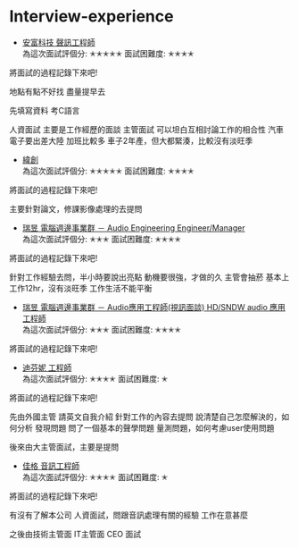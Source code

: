 
# Interview-experience

*   [安富科技  聲訊工程師](#overview)   
為這次面試評個分:
✭✭✭✭✭
面試困難度:
✭✭✭✭

將面試的過程記錄下來吧!


地點有點不好找 盡量提早去

先填寫資料
考C語言

人資面試
   主要是工作經歷的面談
主管面試
  可以坦白互相討論工作的相合性
  汽車電子要出差大陸
  加班比較多
  車子2年產，但大都緊湊，比較沒有淡旺季


*   [緯創](#overview)   
為這次面試評個分:
✭✭✭✭✭
面試困難度:
✭✭✭✭

將面試的過程記錄下來吧!

  
  主要針對論文，修課影像處理的去提問




*   [瑞昱  電腦週邊事業群 － Audio Engineering Engineer/Manager ](#overview)   
為這次面試評個分:
✭✭✭
面試困難度:
✭✭✭✭

將面試的過程記錄下來吧!

針對工作經驗去問，半小時要說出亮點
動機要很強，才做的久
主管會抽菸
基本上工作12hr，沒有淡旺季
工作生活不能平衡






*   [瑞昱  電腦週邊事業群 － Audio應用工程師(視訊面談)  HD/SNDW audio 應用工程師](#overview)   
為這次面試評個分:
✭✭✭
面試困難度:
✭✭✭✭

將面試的過程記錄下來吧!










*   [迪芬妮  工程師](#overview)   
為這次面試評個分:
✭✭✭✭
面試困難度:
✭

將面試的過程記錄下來吧!


先由外國主管  請英文自我介紹
針對工作的內容去提問
說清楚自己怎麼解決的，如何分析 發現問題
問了一個基本的聲學問題 量測問題，如何考慮user使用問題

後來由大主管面試，主要是提問



*   [佳格  音訊工程師](#overview)   
為這次面試評個分:
✭✭✭✭
面試困難度:
✭

將面試的過程記錄下來吧!


有沒有了解本公司
人資面試，問跟音訊處理有關的經驗
工作在意甚麼

之後由技術主管面
IT主管面
CEO 面試













